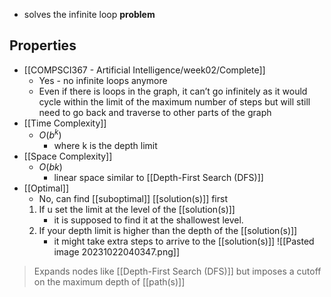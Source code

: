 - solves the infinite loop **problem**

## Properties
- [[COMPSCI367 - Artificial Intelligence/week02/Complete]]
    - Yes - no infinite loops anymore
	- Even if there is loops in the graph, it can’t go infinitely as it would cycle within the limit of the maximum number of steps but will still need to go back and traverse to other parts of the graph
- [[Time Complexity]]
    - $O(b^k)$ 
	    - where k is the depth limit
- [[Space Complexity]]
    - $O(bk)$ 
	    - linear space similar to [[Depth-First Search (DFS)]]
- [[Optimal]]
    - No, can find [[suboptimal]] [[solution(s)]] first
	1. If u set the limit at the level of the [[solution(s)]] 
		- it is supposed to find it at the shallowest level. 
	2. If your depth limit is higher than the depth of the [[solution(s)]]
		- it might take extra steps to arrive to the [[solution(s)]]
	![[Pasted image 20231022040347.png]]

>Expands nodes like [[Depth-First Search (DFS)]] but imposes a cutoff on the maximum depth of [[path(s)]]